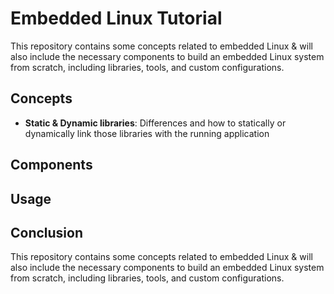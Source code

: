 # Embedded Linux Tutorial

This repository contains some concepts related to embedded Linux & will also include the necessary components to build an embedded Linux system from scratch, including libraries, tools, and custom configurations.

## Concepts

-  **Static & Dynamic libraries**: Differences and how to statically or dynamically link those libraries with the running application

## Components

## Usage

## Conclusion

This repository contains some concepts related to embedded Linux & will also include the necessary components to build an embedded Linux system from scratch, including libraries, tools, and custom configurations.